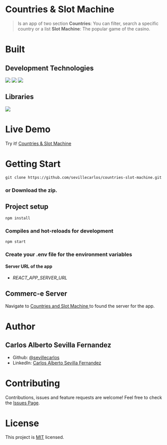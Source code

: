 # Countries & Slot Machine
> Is an app of two section
> **Countries**: You can filter, search a specific country or a list
> **Slot Machine**: The popular game of the casino.

# Built
## Development Technologies
![](https://img.shields.io/badge/Front--End-React-blue)
![](https://img.shields.io/badge/Programming--Language-TypeScript-blue)
![](https://img.shields.io/badge/Library-Redux-purple)
## Libraries
![](https://img.shields.io/badge/Library-Bootstrap--React-purple)
# Live Demo
Try it! [Countries & Slot Machine](https://countries-slot-machine.netlify.app/)

# Getting Start
```
git clone https://github.com/sevillecarlos/countries-slot-machine.git
```
### or Download the zip.
## Project setup
```
npm install
```
### Compiles and hot-reloads for development
```
npm start
```
### Create your .env file for the environment variables
#### Server URL of the app
* *REACT_APP_SERVER_URL*

## Commerc-e Server
Navigate to [Countries and Slot Machine ](https://github.com/sevillecarlos/countries-slot-machine-server) to found the server for the app.


# Author
## Carlos Alberto Sevilla Fernandez
* Github: [@sevillecarlos](https://github.com/sevillecarlos)
* LinkedIn: [Carlos Alberto Sevilla Fernandez](https://github.com/sevillecarlos)

# Contributing
Contributions, issues and feature requests are welcome!
Feel free to check the [Issues Page](https://github.com/sevillecarlos/countries-slot-machine/issues).

# License
This project is [MIT](https://opensource.org/licenses/MIT) licensed.



